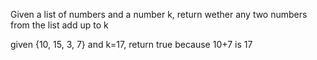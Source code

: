 Given a list of numbers and a  number k, return wether any two numbers from the list add up to k

given {10, 15, 3, 7} and k=17, return true because 10+7 is 17

